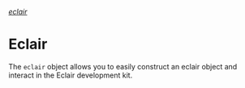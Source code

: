 [_eclair_](https://github.com/SamGarlick/Eclair/tree/main/src/eclair.js)
# Eclair
The `eclair` object allows you to easily construct an eclair object and interact in the Eclair development kit.
